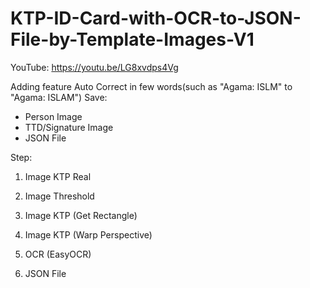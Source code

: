 # KTP-ID-Card-with-OCR-to-JSON-File-by-Template-Images-V1

YouTube: https://youtu.be/LG8xvdps4Vg

Adding feature Auto Correct in few words(such as "Agama: ISLM" to "Agama: ISLAM")
Save:
- Person Image
- TTD/Signature Image
- JSON File

Step:
1. Image KTP Real

2. Image Threshold
3. Image KTP (Get Rectangle)
4. Image KTP (Warp Perspective)
5. OCR (EasyOCR)
6. JSON File
